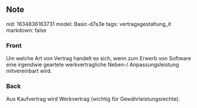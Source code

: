 ## Note
nid: 1634836163731
model: Basic-d7a3e
tags: vertragsgestaltung_it
markdown: false

### Front
Um welche Art von Vertrag handelt es sich, wenn zum Erwerb von Software eine irgendwie geartete werkvertragliche Neben-/ Anpassungsleistung mitvereinbart wird.

### Back
Aus Kaufvertrag wird Werkvertrag (wichtig für Gewährleistungsrechte).
